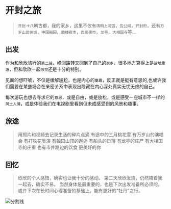 # 开封之旅
> `开封`->`八`朝古都，我的家乡，这里不仅有`清明上河园`，`包公祠`，`开封府`，还有`万岁山武侠城`，`中国翰园`，`鼓楼夜市`，`西司夜市`，`龙亭`，`大相国寺`等...

## 出发
作为和欣欣旅行的`第二站`，峰回路转又回到了自己的`家乡`，很多地方算得上是`故地重游`，但和欣欣一起`感觉`还是十分的特别。

见面的想吓唬，不仅是缓解尴尬，也是内心的`童趣`，反正就是挺有意思的,也或许我们需要在某些场合在亲密关系中表现出隐藏在内心深处真实无忧无虑的自己。

每次游玩也想去寻求它的`意思`，或是自由，或是放松，或是感受一座城市不一样的`风土人情`，或是体验我们在电视剧里看到但未成感受到的风景和趣事。

## 旅途
> 用照片和视频去记录生活的碎片点滴
> 有途中的三月桃花雪
> 有万岁山的演唱会
> 有打铁花表演
> 有翰园山顶的邂逅
> 有船头的日落
> 有龙亭的庄严
> 有大相国寺的庄重
> 也有市井路边的饮食
> 更美好的你





## 回忆

> 欣欣的个人感悟，确实也让我十分的感动。
> 第二天欣欣发烧，仍然陪着我一起去，确实不易。
> 当然身体是最重要的，也是下次出发准备所必须的。
> 或许下次在长时间心理准备的基础上，能有更好的"牡丹"之行。

![分割线](https://i.imgtg.com/2023/03/21/9K3ob.png)